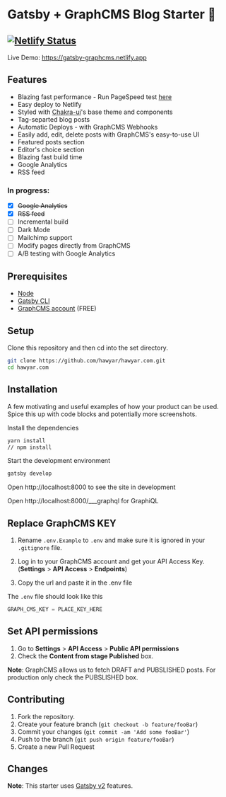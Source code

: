 # Gatsby + GraphCMS Blog Starter 📖

## [![Netlify Status](https://api.netlify.com/api/v1/badges/9290ce86-d12c-45db-adb8-7a5ffbcf750a/deploy-status)](https://app.netlify.com/sites/zealous-beaver-db067f/deploys)

Live Demo: https://gatsby-graphcms.netlify.app

## Features

- Blazing fast performance - Run PageSpeed test [here](https://developers.google.com/speed/pagespeed/insights/?url=https%3A%2F%2Fgatsby-graphcms.netlify.app%2F&tab=desktop)
- Easy deploy to Netlify
- Styled with [Chakra-ui](https://chakra-ui.com/)'s base theme and components
- Tag-separted blog posts
- Automatic Deploys - with GraphCMS Webhooks
- Easily add, edit, delete posts with GraphCMS's easy-to-use UI
- Featured posts section
- Editor's choice section
- Blazing fast build time
- Google Analytics
- RSS feed

### In progress:

- [x] ~~Google Analytics~~
- [x] ~~RSS feed~~
- [ ] Incremental build
- [ ] Dark Mode
- [ ] Mailchimp support
- [ ] Modify pages directly from GraphCMS
- [ ] A/B testing with Google Analytics

## Prerequisites

- [Node](https://nodejs.org/en/)
- [Gatsby CLI](https://www.gatsbyjs.org/docs/)
- [GraphCMS account](https://graphcms.com/) (FREE)

## Setup

Clone this repository and then cd into the set directory.

```bash
git clone https://github.com/hawyar/hawyar.com.git
cd hawyar.com
```

## Installation

A few motivating and useful examples of how your product can be used. Spice this up with code blocks and potentially more screenshots.

Install the dependencies

```bash
yarn install
// npm install
```

Start the development environment

```bash
gatsby develop
```

Open http://localhost:8000 to see the site in development

Open http://localhost:8000/___graphql for GraphiQL

## Replace GraphCMS KEY

1. Rename `.env.Example` to `.env` and make sure it is ignored in your `.gitignore` file.

2. Log in to your GraphCMS account and get your API Access Key. (**Settings** > **API Access** > **Endpoints**)
3. Copy the url and paste it in the .env file

The `.env` file should look like this

```js
GRAPH_CMS_KEY = PLACE_KEY_HERE
```

## Set API permissions

1. Go to **Settings** > **API Access** > **Public API permissions**
2. Check the **Content from stage Published** box.

**Note**: GraphCMS allows us to fetch DRAFT and PUBSLISHED posts. For production only check the PUBSLISHED box.

## Contributing

1. Fork the repository.
2. Create your feature branch (`git checkout -b feature/fooBar`)
3. Commit your changes (`git commit -am 'Add some fooBar'`)
4. Push to the branch (`git push origin feature/fooBar`)
5. Create a new Pull Request

## Changes

**Note**: This starter uses [Gatsby v2](https://www.gatsbyjs.org/blog/2018-09-17-gatsby-v2/) features.
